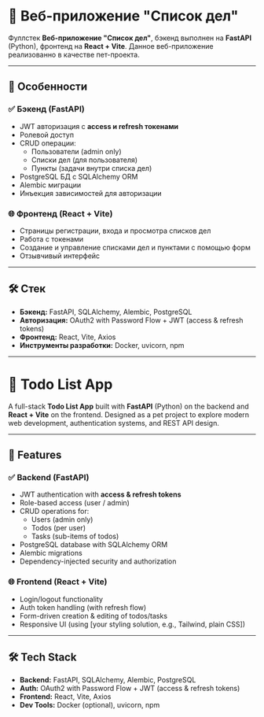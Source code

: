 # 📝 Веб-приложение "Список дел"

Фуллстек **Веб-приложение "Список дел"**, бэкенд выполнен на **FastAPI** (Python), фронтенд на **React + Vite**. Данное веб-приложение реализованно в качестве пет-проекта.

---

## 🚀 Особенности

### ✅ Бэкенд (FastAPI)
- JWT авторизация с **access и refresh токенами**
- Ролевой доступ
- CRUD операции:
  - Пользователи (admin only)
  - Списки дел (для пользователя)
  - Пункты (задачи внутри списка дел)
- PostgreSQL БД с SQLAlchemy ORM
- Alembic миграции
- Инъекция зависимостей для авторизации

### 🌐 Фронтенд (React + Vite)
- Страницы регистрации, входа и просмотра списков дел
- Работа с токенами
- Создание и управление списками дел и пунктами с помощью форм
- Отзывчивый интерфейс

---

## 🛠️ Стек

- **Бэкенд:** FastAPI, SQLAlchemy, Alembic, PostgreSQL
- **Авторизация:** OAuth2 with Password Flow + JWT (access & refresh tokens)
- **Фронтенд:** React, Vite, Axios
- **Инструменты разработки:** Docker, uvicorn, npm

---

# 📝 Todo List App

A full-stack **Todo List App** built with **FastAPI** (Python) on the backend and **React + Vite** on the frontend. Designed as a pet project to explore modern web development, authentication systems, and REST API design.

---

## 🚀 Features

### ✅ Backend (FastAPI)
- JWT authentication with **access & refresh tokens**
- Role-based access (user / admin)
- CRUD operations for:
  - Users (admin only)
  - Todos (per user)
  - Tasks (sub-items of todos)
- PostgreSQL database with SQLAlchemy ORM
- Alembic migrations
- Dependency-injected security and authorization

### 🌐 Frontend (React + Vite)
- Login/logout functionality
- Auth token handling (with refresh flow)
- Form-driven creation & editing of todos/tasks
- Responsive UI (using [your styling solution, e.g., Tailwind, plain CSS])

---

## 🛠️ Tech Stack

- **Backend:** FastAPI, SQLAlchemy, Alembic, PostgreSQL
- **Auth:** OAuth2 with Password Flow + JWT (access & refresh tokens)
- **Frontend:** React, Vite, Axios
- **Dev Tools:** Docker (optional), uvicorn, npm
